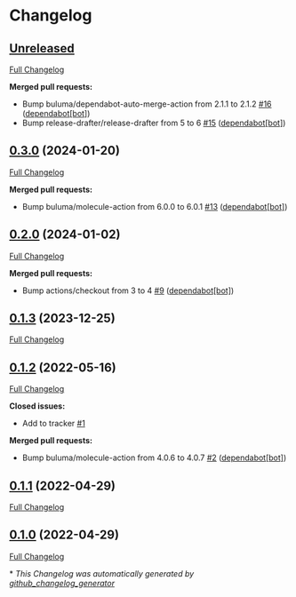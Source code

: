 # Changelog

## [Unreleased](https://github.com/buluma/ansible-role-firefox/tree/HEAD)

[Full Changelog](https://github.com/buluma/ansible-role-firefox/compare/0.3.0...HEAD)

**Merged pull requests:**

- Bump buluma/dependabot-auto-merge-action from 2.1.1 to 2.1.2 [\#16](https://github.com/buluma/ansible-role-firefox/pull/16) ([dependabot[bot]](https://github.com/apps/dependabot))
- Bump release-drafter/release-drafter from 5 to 6 [\#15](https://github.com/buluma/ansible-role-firefox/pull/15) ([dependabot[bot]](https://github.com/apps/dependabot))

## [0.3.0](https://github.com/buluma/ansible-role-firefox/tree/0.3.0) (2024-01-20)

[Full Changelog](https://github.com/buluma/ansible-role-firefox/compare/0.2.0...0.3.0)

**Merged pull requests:**

- Bump buluma/molecule-action from 6.0.0 to 6.0.1 [\#13](https://github.com/buluma/ansible-role-firefox/pull/13) ([dependabot[bot]](https://github.com/apps/dependabot))

## [0.2.0](https://github.com/buluma/ansible-role-firefox/tree/0.2.0) (2024-01-02)

[Full Changelog](https://github.com/buluma/ansible-role-firefox/compare/0.1.3...0.2.0)

**Merged pull requests:**

- Bump actions/checkout from 3 to 4 [\#9](https://github.com/buluma/ansible-role-firefox/pull/9) ([dependabot[bot]](https://github.com/apps/dependabot))

## [0.1.3](https://github.com/buluma/ansible-role-firefox/tree/0.1.3) (2023-12-25)

[Full Changelog](https://github.com/buluma/ansible-role-firefox/compare/0.1.2...0.1.3)

## [0.1.2](https://github.com/buluma/ansible-role-firefox/tree/0.1.2) (2022-05-16)

[Full Changelog](https://github.com/buluma/ansible-role-firefox/compare/0.1.1...0.1.2)

**Closed issues:**

- Add to tracker [\#1](https://github.com/buluma/ansible-role-firefox/issues/1)

**Merged pull requests:**

- Bump buluma/molecule-action from 4.0.6 to 4.0.7 [\#2](https://github.com/buluma/ansible-role-firefox/pull/2) ([dependabot[bot]](https://github.com/apps/dependabot))

## [0.1.1](https://github.com/buluma/ansible-role-firefox/tree/0.1.1) (2022-04-29)

[Full Changelog](https://github.com/buluma/ansible-role-firefox/compare/0.1.0...0.1.1)

## [0.1.0](https://github.com/buluma/ansible-role-firefox/tree/0.1.0) (2022-04-29)

[Full Changelog](https://github.com/buluma/ansible-role-firefox/compare/46ca46d80a1c6bde0255cf429f230e202de87591...0.1.0)



\* *This Changelog was automatically generated by [github_changelog_generator](https://github.com/github-changelog-generator/github-changelog-generator)*
